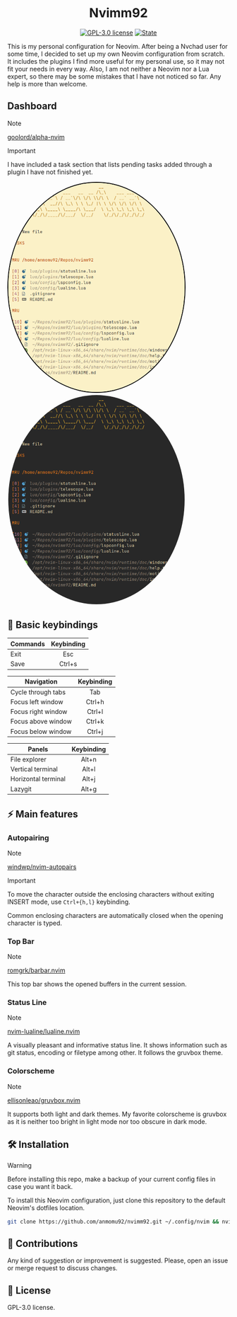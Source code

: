 <h1 align="center">Nvimm92</h1>

<div align="center">

[![GPL-3.0 license](https://img.shields.io/badge/License-GPLv3-blue.svg?style=flat-square)](LICENSE)
[![State](https://img.shields.io/badge/State-active-brightgreen?style=flat-square)]()

</div>

This is my personal configuration for Neovim. After being a Nvchad user for some time, I decided to set up my own Neovim configuration from scratch. It includes the plugins I find more useful for my personal use, so it may not fit your needs in every way. Also, I am not neither a Neovim nor a Lua expert, so there may be some mistakes that I have not noticed so far. Any help is more than welcome. 

## Dashboard
> [!NOTE]
> [goolord/alpha-nvim](https://github.com/goolord/alpha-nvim)

> [!IMPORTANT]
> I have included a task section that lists pending tasks added through a plugin I have not finished yet.

<kbd align="center">
    <img src="assets/alpha-nvim.png" width="400" style="border-radius:50%; border: 2px solid #000;" />
    <img src="assets/alpha-nvim-dark.png" width="400" style="border-radius:50%; border: 2px solid #fff;" />
</kbd>


## 🧭 Basic keybindings
| Commands | Keybinding | 
| -------- | :--------: |
| Exit | Esc |
| Save | Ctrl+s |

| Navigation | Keybinding |
| ---------- | :----------: |
| Cycle through tabs | Tab |
| Focus left window | Ctrl+h | 
| Focus right window | Ctrl+l | 
| Focus above window | Ctrl+k | 
| Focus below window | Ctrl+j | 

| Panels | Keybinding |
| ------ | :----------: |
| File explorer | Alt+n |
| Vertical terminal | Alt+l |
| Horizontal terminal | Alt+j |
| Lazygit | Alt+g |



## ⚡ Main features

### Autopairing
> [!NOTE]
> [windwp/nvim-autopairs](https://github.com/windwp/nvim-autopairs)

> [!IMPORTANT]
> To move the character outside the enclosing characters without exiting INSERT mode, use `Ctrl+{h,l}` keybinding.

Common enclosing characters are automatically closed when the opening character is typed.

### Top Bar
> [!NOTE]
> [romgrk/barbar.nvim](https://github.com/romgrk/barbar.nvim)

This top bar shows the opened buffers in the current session.

### Status Line
> [!NOTE]
> [nvim-lualine/lualine.nvim](https://github.com/nvim-lualine/lualine.nvim)

A visually pleasant and informative status line. It shows information such as git status, encoding or filetype among other. It follows the gruvbox theme.

### Colorscheme
> [!NOTE]
> [ellisonleao/gruvbox.nvim](https://github.com/ellisonleao/gruvbox.nvim)

It supports both light and dark themes. My favorite colorscheme is gruvbox as it is neither too bright in light mode nor too obscure in dark mode.


## 🛠️ Installation

> [!WARNING]
> Before installing this repo, make a backup of your current config files in case you want it back.

To install this Neovim configuration, just clone this repository to the default Neovim's dotfiles location.

```bash
git clone https://github.com/anmomu92/nvimm92.git ~/.config/nvim && nvim
```

## 🤝 Contributions

Any kind of suggestion or improvement is suggested. Please, open an issue or merge request to discuss changes.

## 📜 License

GPL-3.0 license.
